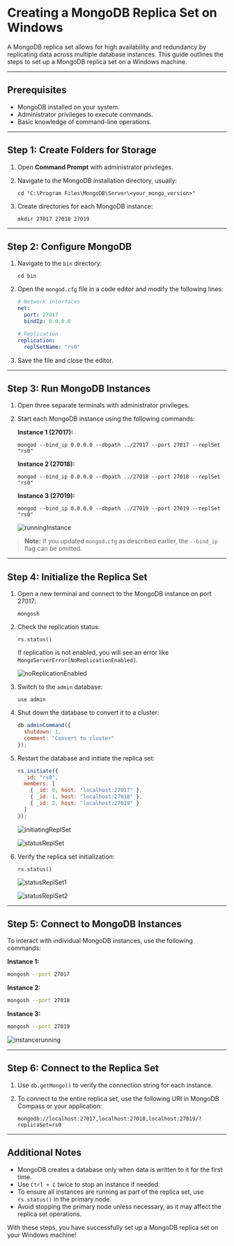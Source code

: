 # Creating a MongoDB Replica Set on Windows

A MongoDB replica set allows for high availability and redundancy by replicating data across multiple database instances. This guide outlines the steps to set up a MongoDB replica set on a Windows machine.

---

## Prerequisites

- MongoDB installed on your system.
- Administrator privileges to execute commands.
- Basic knowledge of command-line operations.

---

## Step 1: Create Folders for Storage

1. Open **Command Prompt** with administrator privileges.
2. Navigate to the MongoDB installation directory, usually:
    
    ```
    cd "C:\Program Files\MongoDB\Server\<your_mongo_version>"
    ```
    
3. Create directories for each MongoDB instance:
    
    ```
    mkdir 27017 27018 27019
    ```
    

---

## Step 2: Configure MongoDB

1. Navigate to the `bin` directory:
    
    ```
    cd bin
    ```
    
2. Open the `mongod.cfg` file in a code editor and modify the following lines:
    
    ```yaml
    # Network interfaces
    net:
      port: 27017
      bindIp: 0.0.0.0
    
    # Replication
    replication:
      replSetName: "rs0"
    ```
    
3. Save the file and close the editor.

---

## Step 3: Run MongoDB Instances

1. Open three separate terminals with administrator privileges.
    
2. Start each MongoDB instance using the following commands:
    
    **Instance 1 (27017):**
    
    ```
    mongod --bind_ip 0.0.0.0 --dbpath ../27017 --port 27017 --replSet "rs0"
    ```
    
    **Instance 2 (27018):**
    
    ```
    mongod --bind_ip 0.0.0.0 --dbpath ../27018 --port 27018 --replSet "rs0"
    ```
    
    **Instance 3 (27019):**
    
    ```
    mongod --bind_ip 0.0.0.0 --dbpath ../27019 --port 27019 --replSet "rs0"
    ```
	
	![runningInstance](./images/runningInstance.png)

> **Note:** If you updated `mongod.cfg` as described earlier, the `--bind_ip` flag can be omitted.

---

## Step 4: Initialize the Replica Set

1. Open a new terminal and connect to the MongoDB instance on port 27017:
    
    ```
    mongosh
    ```
    
2. Check the replication status:
    
    ```
    rs.status()
    ```
    
    If replication is not enabled, you will see an error like `MongoServerError[NoReplicationEnabled]`.
	
	![noReplicationEnabled](./images/noReplicationEnabled.png)
	
    
3. Switch to the `admin` database:
    
    ```
    use admin
    ```
    
4. Shut down the database to convert it to a cluster:
    
    ```javascript
    db.adminCommand({
      shutdown: 1,
      comment: "Convert to cluster"
    });
    ```
    
5. Restart the database and initiate the replica set:
    
    ```javascript
    rs.initiate({
      _id: "rs0",
      members: [
        { _id: 0, host: "localhost:27017" },
        { _id: 1, host: "localhost:27018" },
        { _id: 2, host: "localhost:27019" }
      ]
    });
    ```
	
	![initiatingReplSet](./images/initiatingReplSet.png)
	
	![statusReplSet](./images/statusReplSet.png)
	
	
1. Verify the replica set initialization:
    
    ```
    rs.status()
    ```
	
	![statusReplSet1](./images/statusReplSet1.png)
	
	![statusReplSet2](./images/statusReplSet2.png)
	
	

---

## Step 5: Connect to MongoDB Instances

To interact with individual MongoDB instances, use the following commands:

**Instance 1:**

```bash
mongosh --port 27017
```

**Instance 2:**

```bash
mongosh --port 27018
```

**Instance 3:**

```bash
mongosh --port 27019
```

![instancerunning](./images/instanceRunning.png)

---

## Step 6: Connect to the Replica Set

1. Use `db.getMongo()` to verify the connection string for each instance.
2. To connect to the entire replica set, use the following URI in MongoDB Compass or your application:
    
    ```
    mongodb://localhost:27017,localhost:27018,localhost:27019/?replicaSet=rs0
    ```
    

---

## Additional Notes

- MongoDB creates a database only when data is written to it for the first time.
- Use `Ctrl + C` twice to stop an instance if needed.
- To ensure all instances are running as part of the replica set, use `rs.status()` in the primary node.
- Avoid stopping the primary node unless necessary, as it may affect the replica set operations.

With these steps, you have successfully set up a MongoDB replica set on your Windows machine!